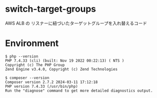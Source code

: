 # switch-target-groups

AWS ALB の リスナーに紐づいたターゲットグループを入れ替えるコード

# Environment

```shell
$ php --version
PHP 7.4.33 (cli) (built: Nov 19 2022 00:22:13) ( NTS )
Copyright (c) The PHP Group
Zend Engine v3.4.0, Copyright (c) Zend Technologies

$ composer --version
Composer version 2.7.2 2024-03-11 17:12:18
PHP version 7.4.33 (/usr/bin/php)
Run the "diagnose" command to get more detailed diagnostics output.
```

